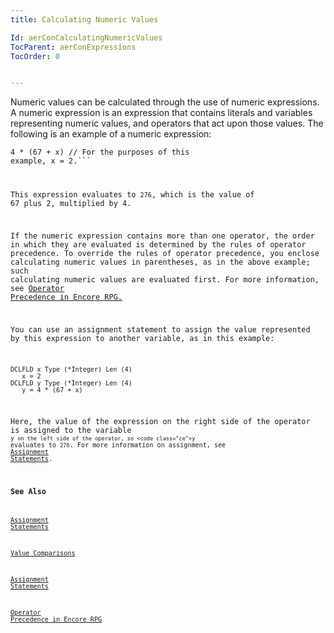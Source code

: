 ```yaml
---
title: Calculating Numeric Values

Id: aerConCalculatingNumericValues
TocParent: aerConExpressions
TocOrder: 0


---
```


Numeric values can be calculated through the use of numeric expressions. A numeric expression is an expression that contains literals and variables representing numeric values, and operators that act upon those values. The following is an example of a numeric expression: 

<code class="language-aer">4 * (67 + x) // For the purposes of this example, x = 2.``` 

This expression evaluates to ```276```, which is the value of 67 plus 2, multiplied by 4. 

If the numeric expression contains more than one operator, the order in which they are evaluated is determined by the rules of operator precedence. To override the rules of operator precedence, you enclose calculating numeric values in parentheses, as in the above example; such calculating numeric values are evaluated first. For more information, see [Operator Precedence in Encore RPG.](Expression_Operators_and_their_Precedence.html) 

You can use an assignment statement to assign the value represented by this expression to another variable, as in this example: 

```
DCLFLD x Type (*Integer) Len (4)
   x = 2
DCLFLD y Type (*Integer) Len (4) 
   y = 4 * (67 + x)
```

Here, the value of the expression on the right side of the operator is assigned to the variable <code class="ce">y``` on the left side of the operator, so <code class="ce">y``` evaluates to ```276```. For more information on assignment, see [Assignment Statements](/concepts/operation-codes/AssignmentOpCodes.html). 

### See Also
[Assignment Statements](/concepts/operation-codes/AssignmentOpCodes.html)

[Value Comparisons](ValueComparisons.html)

[Assignment Statements](/concepts/operation-codes/AssignmentOpCodes.html)

[Operator Precedence in Encore RPG](Expression_Operators_and_their_Precedence.html) 
